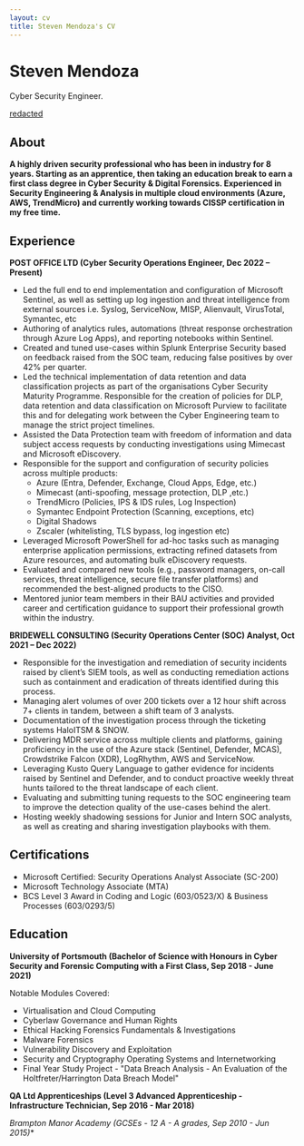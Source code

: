 ```yaml
---
layout: cv
title: Steven Mendoza's CV
---
```

# Steven Mendoza
Cyber Security Engineer.

<div id="webaddress">
<a href="">redacted</a>
</div>


## About
**A highly driven security professional who has been in industry for 8 years. Starting as an apprentice, then taking an education break to earn a first class degree in Cyber Security & Digital Forensics. Experienced in Security Engineering & Analysis in multiple cloud environments (Azure, AWS, TrendMicro) and currently working towards CISSP certification in my free time.**

## Experience
**POST OFFICE LTD (Cyber Security Operations Engineer, Dec 2022  – Present)**

- Led the full end to end implementation and configuration of Microsoft Sentinel, as well as setting up log ingestion and threat intelligence from external sources i.e. Syslog, ServiceNow, MISP, Alienvault, VirusTotal, Symantec, etc
- Authoring of analytics rules, automations (threat response orchestration through Azure Log Apps), and reporting notebooks within Sentinel.
- Created and tuned use-cases within Splunk Enterprise Security based on feedback raised from the SOC team, reducing false positives by over 42% per quarter.
- Led the technical implementation of data retention and data classification projects as part of the organisations Cyber Security Maturity Programme. Responsible for the creation of policies for DLP, data retention and data classification on Microsoft Purview to facilitate this and for delegating work between the Cyber Engineering team to manage the strict project timelines.
- Assisted the Data Protection team with freedom of information and data subject access requests by conducting investigations using Mimecast and Microsoft eDiscovery.
- Responsible for the support and configuration of security policies across multiple products: 
	- Azure (Entra, Defender, Exchange, Cloud Apps, Edge, etc.)
	- Mimecast (anti-spoofing, message protection, DLP ,etc.)
	- TrendMicro (Policies, IPS & IDS rules, Log Inspection)
	- Symantec Endpoint Protection (Scanning, exceptions, etc)
	- Digital Shadows
	- Zscaler (whitelisting, TLS bypass, log ingestion etc)
- Leveraged Microsoft PowerShell for ad-hoc tasks such as managing enterprise application permissions, extracting refined datasets from Azure resources, and automating bulk eDiscovery requests.
- Evaluated and compared new tools (e.g., password managers, on-call services, threat intelligence, secure file transfer platforms) and recommended the best-aligned products to the CISO.
- Mentored junior team members in their BAU activities and provided career and certification guidance to support their professional growth within the industry.

**BRIDEWELL CONSULTING (Security Operations Center (SOC) Analyst, Oct 2021 – Dec 2022)**

- Responsible for the investigation and remediation of security incidents raised by client’s SIEM tools, as well as conducting remediation actions such as containment and eradication of threats identified during this process. 
- Managing alert volumes of over 200 tickets over a 12 hour shift across 7+ clients in tandem, between a shift team of 3 analysts.
- Documentation of the investigation process through the ticketing systems HaloITSM & SNOW.
- Delivering MDR service across multiple clients and platforms, gaining proficiency in the use of the Azure stack (Sentinel, Defender, MCAS), Crowdstrike Falcon (XDR), LogRhythm, AWS and ServiceNow.
- Leveraging Kusto Query Language to gather evidence for incidents raised by Sentinel and Defender, and to conduct proactive weekly threat hunts tailored to the threat landscape of each client.
- Evaluating and submitting tuning requests to the SOC engineering team to improve the detection quality of the use-cases behind the alert.
- Hosting weekly shadowing sessions for Junior and Intern SOC analysts, as well as creating and sharing investigation playbooks with them.
## Certifications
- Microsoft Certified: Security Operations Analyst Associate (SC-200)
- Microsoft Technology Associate (MTA)
- BCS Level 3 Award in Coding and Logic (603/0523/X) & Business Processes (603/0293/5)

## Education
**University of Portsmouth (Bachelor of Science with Honours in Cyber Security and Forensic Computing with a First Class, Sep 2018 - June 2021)**

Notable Modules Covered:
- Virtualisation and Cloud Computing 
- Cyberlaw Governance and Human Rights 
- Ethical Hacking Forensics Fundamentals & Investigations 
- Malware Forensics 
- Vulnerability Discovery and Exploitation 
- Security and Cryptography Operating Systems and Internetworking 
- Final Year Study Project - "Data Breach Analysis - An Evaluation of the Holtfreter/Harrington Data Breach Model"

**QA Ltd Apprenticeships (Level 3 Advanced Apprenticeship - Infrastructure Technician, Sep 2016 - Mar 2018)**

**Brampton Manor Academy (GCSEs - 12 A* - A grades, Sep 2010 - Jun 2015)**


<!-- ### Footer

Last updated: March 2025 -->
